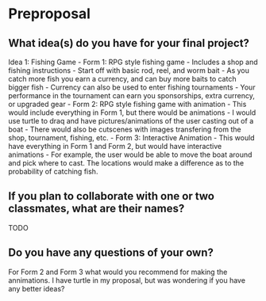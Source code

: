 # Preproposal

## What idea(s) do you have for your final project?
Idea 1: Fishing Game
    - Form 1: RPG style fishing game
        - Includes a shop and fishing instructions
        - Start off with basic rod, reel, and worm bait
            - As you catch more fish you earn a currency, and can buy more baits to catch bigger fish
        - Currency can also be used to enter fishing tournaments 
            - Your performance in the tournament can earn you sponsorships, extra currency, or upgraded   gear
    - Form 2: RPG style fishing game with animation
        - This would include everything in Form 1, but there would be animations
            - I would use turtle to draq and have pictures/animations of the user casting out of a boat
            - There would also be cutscenes with images transfering from the shop, tournament, fishing, etc.
    - Form 3: Interactive Animation
        - This would have everything in Form 1 and Form 2, but would have interactive animations
            - For example, the user would be able to move the boat around and pick where to cast. The locations would make a difference as to the probability of catching fish.


## If you plan to collaborate with one or two classmates, what are their names?

TODO

## Do you have any questions of your own?

For Form 2 and Form 3 what would you recommend for making the annimations. I have turtle in my proposal, but was wondering if you have any better ideas?

